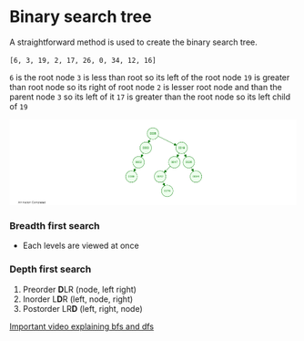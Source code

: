 # Binary search tree

A straightforward method is used to create the binary search tree.

`[6, 3, 19, 2, 17, 26, 0, 34, 12, 16]`

`6` is the root node
`3` is less than root so its left of the root node
`19` is greater than root node so its right of root node
`2` is lesser root node and than the parent node `3` so its left of it
`17` is greater than the root node so its left child of `19` 

![](../assets/bst.png)


### Breadth first search

- Each levels are viewed at once

### Depth first search

1.  Preorder **D**LR (node, left right)
2.  Inorder L**D**R (left, node, right)
3.  Postorder LR**D** (left, right, node)

[Important video explaining bfs and dfs](https://www.youtube.com/watch?v=9RHO6jU--GU)